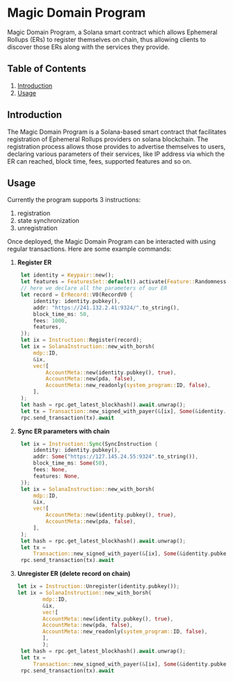 
# Magic Domain Program

Magic Domain Program, a Solana smart contract which allows Ephemeral Rollups (ERs) to register themselves on chain, thus allowing clients to discover those ERs along with the services they provide. 

## Table of Contents

1. [Introduction](#introduction)
2. [Usage](#usage)

## Introduction

The Magic Domain Program is a Solana-based smart contract that facilitates registration of Ephemeral Rollups providers on solana blockchain. The registration process allows those provides to advertise themselves to users, declaring various parameters of their services, like IP address via which the ER can reached, block time, fees, supported features and so on.


## Usage

Currently the program supports 3 instructions:
1. registration
2. state synchronization
3. unregistration 

Once deployed, the Magic Domain Program can be interacted with using regular transactions. Here are some example commands:

1. **Register ER**

   ```rust
    let identity = Keypair::new();
    let features = FeaturesSet::default().activate(Feature::Randomness);
    // here we declare all the parameters of our ER
    let record = ErRecord::V0(RecordV0 {
        identity: identity.pubkey(),
        addr: "https://241.132.2.41:9324/".to_string(),
        block_time_ms: 50,
        fees: 1000,
        features,
    });
    let ix = Instruction::Register(record);
    let ix = SolanaInstruction::new_with_borsh(
        mdp::ID,
        &ix,
        vec![
            AccountMeta::new(identity.pubkey(), true),
            AccountMeta::new(pda, false),
            AccountMeta::new_readonly(system_program::ID, false),
        ],
    );
    let hash = rpc.get_latest_blockhash().await.unwrap();
    let tx = Transaction::new_signed_with_payer(&[ix], Some(&identity.pubkey()), &[identity], hash);
    rpc.send_transaction(tx).await
   ```

2. **Sync ER parameters with chain**

   ```rust
    let ix = Instruction::Sync(SyncInstruction {
        identity: identity.pubkey(),
        addr: Some("https://127.145.24.55:9324".to_string()),
        block_time_ms: Some(50),
        fees: None,
        features: None,
    });
    let ix = SolanaInstruction::new_with_borsh(
        mdp::ID,
        &ix,
        vec![
            AccountMeta::new(identity.pubkey(), true),
            AccountMeta::new(pda, false),
        ],
    );
    let hash = rpc.get_latest_blockhash().await.unwrap();
    let tx =
        Transaction::new_signed_with_payer(&[ix], Some(&identity.pubkey()), &[&identity], hash);
    rpc.send_transaction(tx).await

   ```

3. **Unregister ER (delete record on chain)**

   ```rust
   let ix = Instruction::Unregister(identity.pubkey());
   let ix = SolanaInstruction::new_with_borsh(
           mdp::ID,
           &ix,
           vec![
           AccountMeta::new(identity.pubkey(), true),
           AccountMeta::new(pda, false),
           AccountMeta::new_readonly(system_program::ID, false),
           ],
           );
    let hash = rpc.get_latest_blockhash().await.unwrap();
    let tx =
        Transaction::new_signed_with_payer(&[ix], Some(&identity.pubkey()), &[&identity], hash);
    rpc.send_transaction(tx).await
   ```

